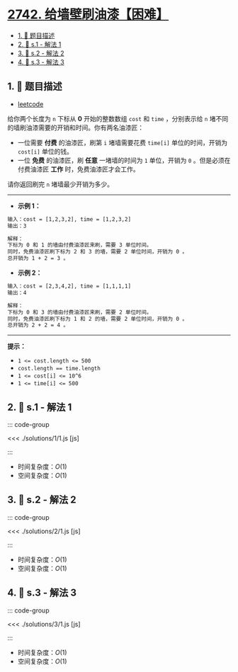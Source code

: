 # [2742. 给墙壁刷油漆【困难】](https://github.com/tnotesjs/TNotes.leetcode/tree/main/notes/2742.%20%E7%BB%99%E5%A2%99%E5%A3%81%E5%88%B7%E6%B2%B9%E6%BC%86%E3%80%90%E5%9B%B0%E9%9A%BE%E3%80%91)

<!-- region:toc -->

- [1. 📝 题目描述](#1--题目描述)
- [2. 🎯 s.1 - 解法 1](#2--s1---解法-1)
- [3. 🎯 s.2 - 解法 2](#3--s2---解法-2)
- [4. 🎯 s.3 - 解法 3](#4--s3---解法-3)

<!-- endregion:toc -->

## 1. 📝 题目描述

- [leetcode](https://leetcode.cn/problems/painting-the-walls/)

给你两个长度为 `n` 下标从 **0** 开始的整数数组 `cost` 和 `time` ，分别表示给 `n` 堵不同的墙刷油漆需要的开销和时间。你有两名油漆匠：

- 一位需要 **付费** 的油漆匠，刷第 `i` 堵墙需要花费 `time[i]` 单位的时间，开销为 `cost[i]` 单位的钱。
- 一位 **免费** 的油漆匠，刷 **任意** 一堵墙的时间为 `1` 单位，开销为 `0` 。但是必须在付费油漆匠 **工作** 时，免费油漆匠才会工作。

请你返回刷完 `n` 堵墙最少开销为多少。

---

- **示例 1：**

```txt
输入：cost = [1,2,3,2], time = [1,2,3,2]
输出：3

解释：
下标为 0 和 1 的墙由付费油漆匠来刷，需要 3 单位时间。
同时，免费油漆匠刷下标为 2 和 3 的墙，需要 2 单位时间，开销为 0 。
总开销为 1 + 2 = 3 。
```

- **示例 2：**

```txt
输入：cost = [2,3,4,2], time = [1,1,1,1]
输出：4

解释：
下标为 0 和 3 的墙由付费油漆匠来刷，需要 2 单位时间。
同时，免费油漆匠刷下标为 1 和 2 的墙，需要 2 单位时间，开销为 0 。
总开销为 2 + 2 = 4 。
```

---

**提示：**

- `1 <= cost.length <= 500`
- `cost.length == time.length`
- `1 <= cost[i] <= 10^6`
- `1 <= time[i] <= 500`

## 2. 🎯 s.1 - 解法 1

::: code-group

<<< ./solutions/1/1.js [js]

:::

- 时间复杂度：$O(1)$
- 空间复杂度：$O(1)$

## 3. 🎯 s.2 - 解法 2

::: code-group

<<< ./solutions/2/1.js [js]

:::

- 时间复杂度：$O(1)$
- 空间复杂度：$O(1)$

## 4. 🎯 s.3 - 解法 3

::: code-group

<<< ./solutions/3/1.js [js]

:::

- 时间复杂度：$O(1)$
- 空间复杂度：$O(1)$
